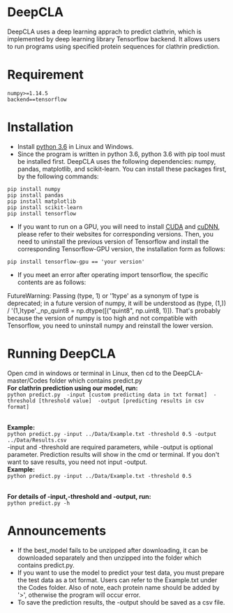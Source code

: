 # DeepCLA
DeepCLA uses a deep learning apprach to predict clathrin, which is implemented by deep learning library Tensorflow backend. It allows users to run programs using specified protein sequences for clathrin prediction.

# Requirement
```
numpy>=1.14.5
backend==tensorflow
```
# Installation
* Install [python 3.6](https://www.python.org/downloads/) in Linux and Windows.
* Since the program is written in python 3.6, python 3.6 with pip tool must be installed first. DeepCLA uses the following dependencies: numpy, pandas, matplotlib, and scikit-learn. You can install these packages first, by the following commands:

```
pip install numpy
pip install pandas
pip install matplotlib
pip install scikit-learn
pip install tensorflow
```
* If you want to run on a GPU, you will need to install [CUDA](https://developer.nvidia.com/cuda-downloads) and [cuDNN](https://developer.nvidia.com/cudnn), please refer to their websites for corresponding versions. Then, you need to uninstall the previous version of Tensorflow and install the corresponding Tensorflow-GPU version, the installation form as follows:
```
pip install tensorflow-gpu == 'your version'
```
* If you meet an error after operating import tensorflow, the specific contents are as follows:

FutureWarning: Passing (type, 1) or '1type' as a synonym of type is deprecated; in a future version of numpy, it will be understood as (type, (1,)) / '(1,)type'._np_quint8 = np.dtype([("quint8", np.uint8, 1)]). That's probably because the version of numpy is too high and not compatible with Tensorflow, you need to uninstall numpy and reinstall the lower version.

# Running DeepCLA
Open cmd in windows or terminal in Linux, then cd to the DeepCLA-master/Codes folder which contains predict.py
</br>**For clathrin prediction using our model, run:**
</br>`python predict.py  -input [custom predicting data in txt format]  -threshold [threshold value]  -output [predicting results in csv format]`  

</br>**Example:**
</br>`python predict.py -input ../Data/Example.txt -threshold 0.5 -output ../Data/Results.csv`
</br>-input and -threshold are required parameters, while -output is optional parameter. Prediction results will show in the cmd or terminal. If you don't want to save results, you need not input -output.
</br>**Example:**
</br>`python predict.py -input ../Data/Example.txt -threshold 0.5`

</br>**For details of -input,-threshold and -output, run:**
</br>`python predict.py -h`

# Announcements
* If the best_model fails to be unzipped after downloading, it can be downloaded separately and then unzipped into the folder which contains predict.py.
* If you want to use the model to predict your test data, you must prepare the test data as a txt format. Users can refer to the Example.txt under the Codes folder. Also of note, each protein name should be added by '>', otherwise the program will occur error.
* To save the prediction results, the -output should be saved as a csv file.

